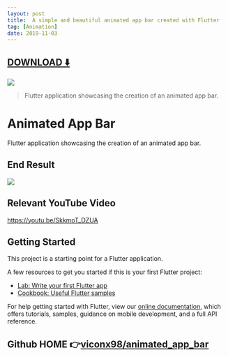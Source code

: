 ```yaml
---
layout: post
title:  A simple and beautiful animated app bar created with Flutter
tag: [Animation]
date: 2019-11-03
---
```


 


## [DOWNLOAD ️⬇️ ](https://codeload.github.com/viconx98/animated_app_bar/zip/master) 


 
![](https://flutterawesome.com/content/images/2019/10/Animated-App-Bar.jpg)
 
>
> Flutter application showcasing the creation of an animated app bar.
>

 
# Animated App Bar

Flutter application showcasing the creation of an animated app bar.

## End Result

![](https://raw.githubusercontent.com/viconx98/animated_app_bar/master/example.gif)


## Relevant YouTube Video

https://youtu.be/SkkmoT_DZUA



## Getting Started

This project is a starting point for a Flutter application.

A few resources to get you started if this is your first Flutter project:

- [Lab: Write your first Flutter app](https://flutter.dev/docs/get-started/codelab)
- [Cookbook: Useful Flutter samples](https://flutter.dev/docs/cookbook)

For help getting started with Flutter, view our 
[online documentation](https://flutter.dev/docs), which offers tutorials, 
samples, guidance on mobile development, and a full API reference.

## Github HOME 👉[viconx98/animated_app_bar](http://github.com/viconx98/animated_app_bar)